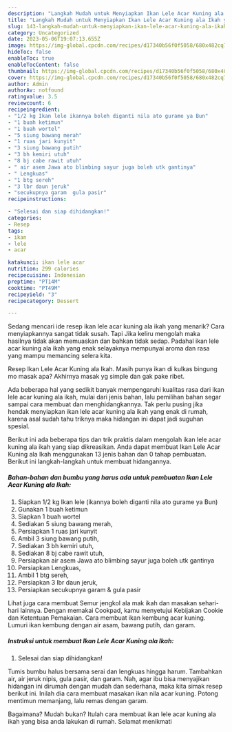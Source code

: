 ```yaml
---
description: "Langkah Mudah untuk Menyiapkan Ikan Lele Acar Kuning ala Ikah yang Lezat Sekali"
title: "Langkah Mudah untuk Menyiapkan Ikan Lele Acar Kuning ala Ikah yang Lezat Sekali"
slug: 143-langkah-mudah-untuk-menyiapkan-ikan-lele-acar-kuning-ala-ikah-yang-lezat-sekali
category: Uncategorized
date: 2023-05-06T19:07:13.655Z
image: https://img-global.cpcdn.com/recipes/d17340b56f0f5058/680x482cq70/ikan-lele-acar-kuning-ala-ikah-foto-resep-utama.jpg
hideToc: false
enableToc: true
enableTocContent: false
thumbnail: https://img-global.cpcdn.com/recipes/d17340b56f0f5058/680x482cq70/ikan-lele-acar-kuning-ala-ikah-foto-resep-utama.jpg
cover: https://img-global.cpcdn.com/recipes/d17340b56f0f5058/680x482cq70/ikan-lele-acar-kuning-ala-ikah-foto-resep-utama.jpg
author: Admin
authorAv: notfound
ratingvalue: 3.5
reviewcount: 6
recipeingredient:
- "1/2 kg Ikan lele ikannya boleh diganti nila ato gurame ya Bun"
- "1 buah ketimun"
- "1 buah wortel"
- "5 siung bawang merah"
- "1 ruas jari kunyit"
- "3 siung bawang putih"
- "3 bh kemiri utuh"
- "8 bj cabe rawit utuh"
- " air asem Jawa ato blimbing sayur juga boleh utk gantinya"
- " Lengkuas"
- "1 btg sereh"
- "3 lbr daun jeruk"
- "secukupnya garam  gula pasir"
recipeinstructions:

- "Selesai dan siap dihidangkan!"
categories:
- Resep
tags:
- ikan
- lele
- acar

katakunci: ikan lele acar 
nutrition: 299 calories
recipecuisine: Indonesian
preptime: "PT14M"
cooktime: "PT49M"
recipeyield: "3"
recipecategory: Dessert

---
```



Sedang mencari ide resep ikan lele acar kuning ala ikah yang menarik? Cara menyiapkannya sangat tidak susah. Tapi Jika keliru mengolah maka hasilnya tidak akan memuaskan dan bahkan tidak sedap. Padahal ikan lele acar kuning ala ikah yang enak selayaknya mempunyai aroma dan rasa yang mampu memancing selera kita.


Resep Ikan Lele Acar Kuning ala Ikah. Masih punya ikan di kulkas bingung mo masak apa? Akhirnya masak yg simple dan gak pake ribet.

Ada beberapa hal yang sedikit banyak mempengaruhi kualitas rasa dari ikan lele acar kuning ala ikah, mulai dari jenis bahan, lalu pemilihan bahan segar sampai cara membuat dan menghidangkannya. Tak perlu pusing jika hendak menyiapkan ikan lele acar kuning ala ikah yang enak di rumah, karena asal sudah tahu triknya maka hidangan ini dapat jadi suguhan spesial.


Berikut ini ada beberapa tips dan trik praktis dalam mengolah ikan lele acar kuning ala ikah yang siap dikreasikan. Anda dapat membuat Ikan Lele Acar Kuning ala Ikah menggunakan 13 jenis bahan dan 0 tahap pembuatan. Berikut ini langkah-langkah untuk membuat hidangannya.

<!--inarticleads1-->

##### Bahan-bahan dan bumbu yang harus ada untuk pembuatan Ikan Lele Acar Kuning ala Ikah:

1. Siapkan 1/2 kg Ikan lele (ikannya boleh diganti nila ato gurame ya Bun)
1. Gunakan 1 buah ketimun
1. Siapkan 1 buah wortel
1. Sediakan 5 siung bawang merah,
1. Persiapkan 1 ruas jari kunyit
1. Ambil 3 siung bawang putih,
1. Sediakan 3 bh kemiri utuh,
1. Sediakan 8 bj cabe rawit utuh,
1. Persiapkan  air asem Jawa ato blimbing sayur juga boleh utk gantinya
1. Persiapkan  Lengkuas,
1. Ambil 1 btg sereh,
1. Persiapkan 3 lbr daun jeruk,
1. Persiapkan secukupnya garam &amp; gula pasir


Lihat juga cara membuat Semur jengkol ala mak ikah dan masakan sehari-hari lainnya. Dengan memakai Cookpad, kamu menyetujui Kebijakan Cookie dan Ketentuan Pemakaian. Cara membuat ikan kembung acar kuning. Lumuri ikan kembung dengan air asam, bawang putih, dan garam. 

<!--inarticleads2-->

##### Instruksi untuk membuat Ikan Lele Acar Kuning ala Ikah:


1. Selesai dan siap dihidangkan!

Tumis bumbu halus bersama serai dan lengkuas hingga harum. Tambahkan air, air jeruk nipis, gula pasir, dan garam. Nah, agar ibu bisa menyajikan hidangan ini dirumah dengan mudah dan sederhana, maka kita simak resep berikut ini. Inilah dia cara membuat masakan ikan nila acar kuning. Potong mentimun memanjang, lalu remas dengan garam. 

Bagaimana? Mudah bukan? Itulah cara membuat ikan lele acar kuning ala ikah yang bisa anda lakukan di rumah. Selamat menikmati
